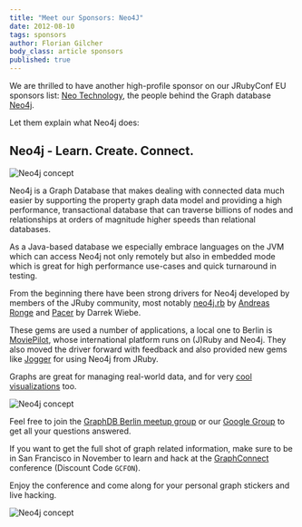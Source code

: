 ```yaml
---
title: "Meet our Sponsors: Neo4J"
date: 2012-08-10
tags: sponsors
author: Florian Gilcher
body_class: article sponsors
published: true
---
```


We are thrilled to have another high-profile sponsor on our JRubyConf EU sponsors list: [Neo Technology][neotechnology], the people behind the Graph database [Neo4j](http://neo4j.org). 

Let them explain what Neo4j does:

## Neo4j - Learn. Create. Connect.

![Neo4j concept](/images/content/neo4j/concept.png)

Neo4j is a Graph Database that makes dealing with connected data much easier by supporting the property graph data model and providing a high performance, transactional database that can traverse billions of nodes and relationships at orders of magnitude higher speeds than relational databases.

As a Java-based database we especially embrace languages on the JVM which can access Neo4j not only remotely but also in embedded mode which is great for high performance use-cases and quick turnaround in testing.

From the beginning there have been strong drivers for Neo4j developed by members of the JRuby community, most notably [neo4j.rb](http://neo4j.rubyforge.org) by [Andreas Ronge](http://twitter.com/ronge) and [Pacer](https://github.com/pangloss/pacer) by Darrek Wiebe.

These gems are used a number of applications, a local one to Berlin is [MoviePilot](http://moviepilot.com), whose international platform runs on (J)Ruby and Neo4j. They also moved the driver forward with feedback and also provided new gems like [Jogger](http://moviepilotlabs.tumblr.com/post/18616539642/jogger-almost-like-named-scopes) for using Neo4j from JRuby. 

Graphs are great for managing real-world data, and for very [cool visualizations](http://maxdemarzi.com/category/visualization/) too.

![Neo4j concept](/images/content/neo4j/visualization.png)

Feel free to join the [GraphDB Berlin meetup group](http://www.meetup.com/graphdb-berlin) or our [Google Group](http://groups.google.com/group/neo4j/) to get all your questions answered.

If you want to get the full shot of graph related information, make sure to be in San Francisco in November to learn and hack at the [GraphConnect](http://graphconnect.com) conference (Discount Code `GCFON`).

Enjoy the conference and come along for your personal graph stickers and live hacking.

![Neo4j concept](/images/content/neo4j/logo.png)

[neotechnology]:http://www.neotechnology.com/